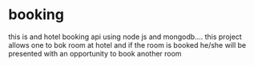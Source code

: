 # booking
this is and hotel booking api using node js and mongodb.... this project allows one to bok room at hotel and if the room is booked he/she will be presented with an opportunity to book another room 
